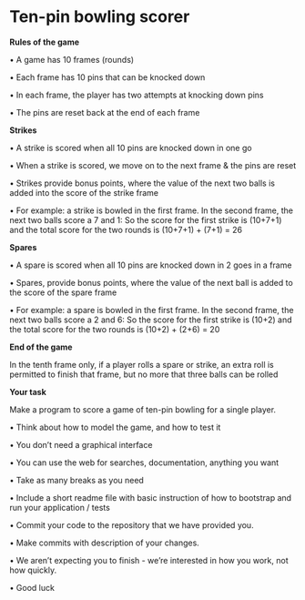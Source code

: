 # **Ten-pin bowling scorer**

**Rules of the game**

•   A game has 10 frames (rounds)

•   Each frame has 10 pins that can be knocked down

•   In each frame, the player has two attempts at knocking down pins

•   The pins are reset back at the end of each frame

**Strikes**

•   A strike is scored when all 10 pins are knocked down in one go

•   When a strike is scored, we move on to the next frame & the pins are reset

•   Strikes provide bonus points, where the value of the next two balls is added into the
score of the strike frame

•   For example: a strike is bowled in the first frame. In the second frame, the next two
balls score a 7 and 1:
  So the score for the first strike is (10+7+1)
  and the total score for the two rounds is (10+7+1) + (7+1) = 26

**Spares**

•   A spare is scored when all 10 pins are knocked down in 2 goes in a frame

•   Spares, provide bonus points, where the value of the next ball is added to the score of
the spare frame

•   For example: a spare is bowled in the first frame. In the second frame, the next two balls
score a 2 and 6:
  So the score for the first strike is (10+2)
  and the total score for the two rounds is (10+2) + (2+6) = 20
  
**End of the game**

In the tenth frame only, if a player rolls a spare or strike, an extra roll is permitted to
finish that frame, but no more that three balls can be rolled

**Your task**

Make a program to score a game of ten-pin bowling for a single player.

•   Think about how to model the game, and how to test it

•   You don’t need a graphical interface

•   You can use the web for searches, documentation, anything you want

•   Take as many breaks as you need

•   Include a short readme file with basic instruction of how to bootstrap and run your
application / tests

•   Commit your code to the repository that we have provided you.

•   Make commits with description of your changes.

•   We aren’t expecting you to finish - we’re interested in how you work, not how quickly.

•   Good luck
